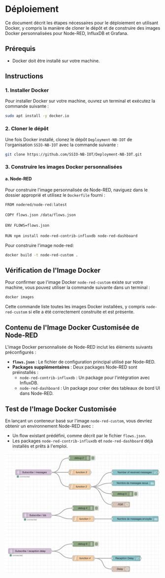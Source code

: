 # Déploiement

Ce document décrit les étapes nécessaires pour le déploiement en utilisant Docker, y compris la manière de cloner le dépôt et de construire des images Docker personnalisées pour Node-RED, InfluxDB et Grafana.

## Prérequis

- Docker doit être installé sur votre machine.

## Instructions

### 1. Installer Docker

Pour installer Docker sur votre machine, ouvrez un terminal et exécutez la commande suivante :

```bash
sudo apt install -y docker.io
```

### 2. Cloner le dépôt

Une fois Docker installé, clonez le dépôt `Deployment-NB-IOT` de l'organisation `SSIO-NB-IOT` avec la commande suivante :

```bash
git clone https://github.com/SSIO-NB-IOT/Deployment-NB-IOT.git
```

### 3. Construire les images Docker personnalisées

#### a. Node-RED

Pour construire l'image personnalisée de Node-RED, naviguez dans le dossier approprié et utilisez le `Dockerfile` fourni :

```bash
FROM nodered/node-red:latest

COPY flows.json /data/flows.json

ENV FLOWS=flows.json

RUN npm install node-red-contrib-influxdb node-red-dashboard
```
Pour construire l'image node-red:

```bash
docker build -t node-red-custom . 
```


## Vérification de l'Image Docker

Pour confirmer que l'image Docker `node-red-custom` existe sur votre machine, vous pouvez utiliser la commande suivante dans un terminal :

```bash
docker images
```

Cette commande liste toutes les images Docker installées, y compris `node-red-custom` si elle a été correctement construite et est présente.

## Contenu de l'Image Docker Customisée de Node-RED

L'image Docker personnalisée de Node-RED inclut les éléments suivants préconfigurés :

- **`flows.json`** : Le fichier de configuration principal utilisé par Node-RED.
- **Packages supplémentaires** : Deux packages Node-RED sont préinstallés :
  - `node-red-contrib-influxdb` : Un package pour l'intégration avec InfluxDB.
  - `node-red-dashboard` : Un package pour créer des tableaux de bord UI dans Node-RED.

## Test de l'Image Docker Customisée

En lançant un conteneur basé sur l'image `node-red-custom`, vous devriez obtenir un environnement Node-RED avec :
- Un flow existant prédéfini, comme décrit par le fichier `flows.json`.
- Les packages `node-red-contrib-influxdb` et `node-red-dashboard` déjà installés et prêts à l'emploi.

![Flow node-red](images/node-red.png)
